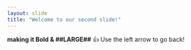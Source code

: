```yaml
---
layout: slide
title: "Welcome to our second slide!"
---
```

**making it Bold & ##LARGE##** :+1:
Use the left arrow to go back!
